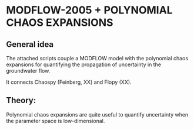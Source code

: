 # MODFLOW-2005 + POLYNOMIAL CHAOS EXPANSIONS

## General idea

The attached scripts couple a MODFLOW model with the polynomial chaos expansions for quantifying the propagation of uncertainty in the groundwater flow.

It connects Chaospy (Feinberg, XX) and Flopy (XX). 

## Theory:
Polynomial chaos expansions are quite useful to quantify uncertainty when the parameter space is low-dimensional.


